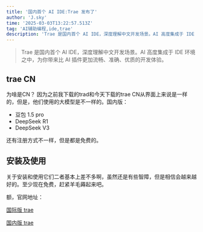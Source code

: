 ```yaml
---
title: '国内首个 AI IDE:Trae 发布了'
author: 'J.sky'
time: '2025-03-03T13:22:57.513Z'
tag: 'AI辅助编程,ide,trae'
description: 'Trae 是国内首个 AI IDE，深度理解中文开发场景。AI 高度集成于 IDE 环境之中，为你带来比 AI 插件更加流畅、准确、优质的开发体验。'
---
```



> Trae 是国内首个 AI IDE，深度理解中文开发场景。AI 高度集成于 IDE 环境之中，为你带来比 AI 插件更加流畅、准确、优质的开发体验。


## trae CN

为啥是CN？ 因为之前我下载的trad和今天下载的trae CN从界面上来说是一样的，但是，他们使用的大模型是不一样的。国内版：

* 豆包 1.5 pro
* DeepSeek R1
* DeepSeek V3

还有注册方式不一样，但是都是免费的。

## 安装及使用

关于安装和使用它们二者基本上差不多啊，虽然还是有些智障，但是相信会越来越好的。至少现在免费，赶紧羊毛薅起来吧。

额，官网地址：

[国际版 trae](https://www.trae.ai)

[国内版 trae](https://www.trae.com.cn/)
